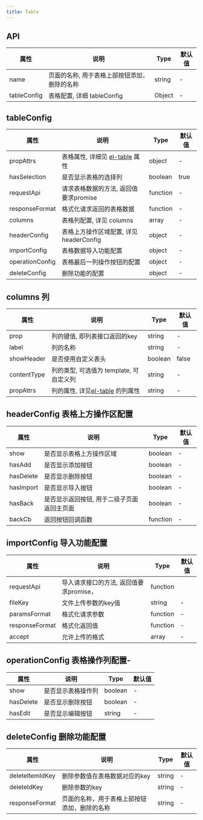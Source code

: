 ```yaml
---
title: Table
---
```



## API

| 属性           | 说明                                      | Type   | 默认值   |
| ------------  | ---------------------------------------  | ------ | ------- |
| name          | 页面的名称, 用于表格上部按钮添加，删除的名称    | string | -       |
| tableConfig   | 表格配置, 详细 tableConfig                 | Object | -       |

## tableConfig


| 属性            | 说明                                       | Type   | 默认值   |
| --------------  | -----------------------------------------  | ------ | ------- |
| propAttrs       | 表格属性, 详细见 [el-table](https://element-plus.org/zh-CN/component/table.html#table-%E5%B1%9E%E6%80%A7) 属性      | object | -        |
| hasSelection    | 是否显示表格的选择列                          | boolean | true       |
| requestApi      | 请求表格数据的方法, 返回值要求promise           | function | -       |
| responseFormat  | 格式化请求返回的表格数据                       | function | -       |
| columns         | 表格列配置, 详见 columns                     | array     | -       |
| headerConfig    | 表格上方操作区域配置, 详见 headerConfig        | object   | -       |
| importConfig    | 表格数据导入功能配置                          | object    | -       |
| operationConfig | 表格最后一列操作按钮的配置                     | object   | -       |
| deleteConfig    | 删除功能的配置                               | object   | -       |

## columns 列

| 属性           | 说明                                       | Type   | 默认值   |
| ------------  | -----------------------------------------  | ------ | ------- |
| prop          | 列的键值, 即列表接口返回的key                  | string | -       |
| label         | 列的名称                                    | string | -       |
| showHeader    | 是否使用自定义表头                            | boolean | false  |
| contentType   | 列的类型, 可选值为 template, 可自定义列         | string | -       |
| propAttrs     | 列的属性, 详见[el-table](https://element-plus.org/zh-CN/component/table.html#table-column-%E5%B1%9E%E6%80%A7) 的列属性      | string | -       |

## headerConfig 表格上方操作区配置

| 属性           | 说明                                       | Type   | 默认值   |
| ------------  | -----------------------------------------  | ------ | ------- |
| show          | 是否显示表格上方操作区域                       | boolean | -       |
| hasAdd        | 是否显示添加按钮                              | boolean | -       |
| hasDelete     | 是否显示删除按钮                              | boolean | -       |
| hasImport     | 是否显示导入按钮                              | boolean | -       |
| hasBack       | 是否显示返回按钮, 用于二级子页面返回主页面        | boolean | -       |
| backCb        | 返回按钮回调函数                              | function | -       |

## importConfig 导入功能配置

| 属性            | 说明                                       | Type      | 默认值   |
| ------------   | -----------------------------------------  | -------- | ------- |
| requestApi     | 导入请求接口的方法, 返回值要求promise，         | function |        |
| fileKey        | 文件上传参数的key值                           | string   | -       |
| paramsFormat   | 格式化请求参数                                | function | -      | 
| responseFormat | 格式化返回值                                 | function  | -      |
| accept         | 允许上传的格式                                | array    | -    |


## operationConfig 表格操作列配置-

| 属性           | 说明                                       | Type   | 默认值   |
| ------------  | ----------------------------------------- | ------ | ------- |
| show          | 是否显示表格操作列                           | boolean | -       |
| hasDelete     | 是否显示删除按钮                             | boolean | -       |
| hasEdit       | 是否显示编辑按钮                             | string | -       |

## deleteConfig 删除功能配置

| 属性            | 说明                                       | Type   | 默认值   |
| --------------- | ----------------------------------------- | ------ | ------- |
| deleteItemIdKey | 删除参数值在表格数据对应的key                  | string | -       |
| deleteIdKey     | 删除参数的key                               | string | -       |
| responseFormat  | 页面的名称，用于表格上部按钮添加，删除的名称      | string | -       |
